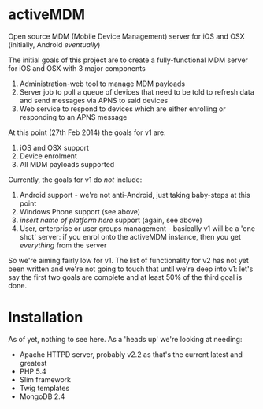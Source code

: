 activeMDM
=========

Open source MDM (Mobile Device Management) server for iOS and OSX (initially, Android _eventually_)

The initial goals of this project are to create a fully-functional MDM server for iOS and OSX with 3 major components

1. Administration-web tool to manage MDM payloads
1. Server job to poll a queue of devices that need to be told to refresh data and send messages via APNS to said devices
1. Web service to respond to devices which are either enrolling or responding to an APNS message

At this point (27th Feb 2014) the goals for v1 are:

1. iOS and OSX support
1. Device enrolment
1. All MDM payloads supported

Currently, the goals for v1 do *not* include: 

1. Android support - we're not anti-Android, just taking baby-steps at this point
1. Windows Phone support (see above)
1. _insert name of platform here_ support (again, see above)
1. User, enterprise or user groups management - basically v1 will be a 'one shot' server: if you enrol onto the activeMDM instance, then you get _everything_ from the server

So we're aiming fairly low for v1. The list of functionality for v2 has not yet been written and we're not going to touch that until we're deep into v1: let's say the first two goals are complete and at least 50% of the third goal is done. 

Installation
============

As of yet, nothing to see here. As a 'heads up' we're looking at needing: 

* Apache HTTPD server, probably v2.2 as that's the current latest and greatest
* PHP 5.4
* Slim framework
* Twig templates
* MongoDB 2.4


